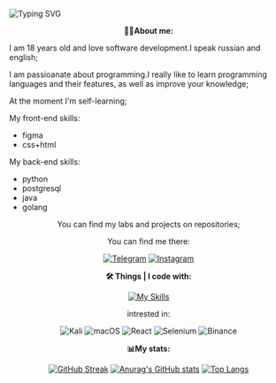 ![Typing SVG](https://readme-typing-svg.demolab.com/?align=center&color=%2336BCF7&lines=Hi,+i+am+Michail+Romaniuk;I+want+to+be+full-stack+developer;Welcome)
<p align="center"><strong>🧑‍💻About me:</strong><p>

I am 18 years old and love software development.I speak russian and english;

I am passioanate about programming.I really like to learn programming languages and their features, as well as improve your knowledge;

At the moment I'm self-learning;

My front-end skills:
<ul>
  <li>figma</li>
  <li>css+html</li>
</ul>

My back-end skills:
<ul>
  <li>python</li>
  <li>postgresql</li>
  <li>java</li>
  <li>golang</li>
 </ul>
<div align="center">
  <p align="center">You can find my labs and projects on repositories;</p>

  <p align="center">You can find me there:</p>

  <a href="https://t.me/svertolovsky_toksik">![Telegram](https://img.shields.io/badge/Telegram-2CA5E0?style=for-the-badge&logo=telegram&logoColor=white)</a>
  <a href="https://instagram.com/michuilll4l4l4l4l?igshid=YmMyMTA2M2Y=">![Instagram](https://img.shields.io/badge/Instagram-%23E4405F.svg?style=for-the-badge&logo=Instagram&logoColor=white)</a>

  <p align="center"><strong>🛠 Things | I code with:</strong></p>

  [![My Skills](https://skillicons.dev/icons?i=js,html,css,python,java,golang,postgresql,linux,git,docker,github,figma,blender,idea)](https://skillicons.dev)

  <p>intrested in:</p>

  ![Kali](https://img.shields.io/badge/Kali-268BEE?style=for-the-badge&logo=kalilinux&logoColor=white)
  ![macOS](https://img.shields.io/badge/mac%20os-000000?style=for-the-badge&logo=macos&logoColor=F0F0F0)
  ![React](https://img.shields.io/badge/react-%2320232a.svg?style=for-the-badge&logo=react&logoColor=%2361DAFB)
  ![Selenium](https://img.shields.io/badge/-selenium-%43B02A?style=for-the-badge&logo=selenium&logoColor=white)
  ![Binance](https://img.shields.io/badge/Binance-FCD535?style=for-the-badge&logo=binance&logoColor=white)
  
<p><strong>📊My stats:</strong></p>

[![GitHub Streak](https://streak-stats.demolab.com/?user=M4ckl&theme=dark)](https://git.io/streak-stats)
[![Anurag's GitHub stats](https://github-readme-stats.vercel.app/api?username=M4ckl&theme=dark)](https://github.com/anuraghazra/github-readme-stats)
[![Top Langs](https://github-readme-stats.vercel.app/api/top-langs/?username=M4ckl&layout=compact&theme=dark)](https://github.com/anuraghazra/github-readme-stats)
  
</div>


